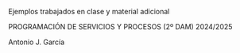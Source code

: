 Ejemplos trabajados en clase y material adicional

PROGRAMACIÓN DE SERVICIOS Y PROCESOS (2º DAM) 2024/2025

Antonio J. García
